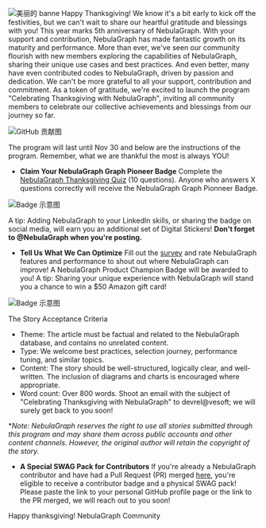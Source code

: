 ![美丽的 banne](https://www-cdn.nebula-graph.io/pic-upload/Banner-Thanksgiving05.jpg)
Happy Thanksgiving! We know it's a bit early to kick off the festivities, but we can't wait to share our heartful gratitude and blessings with you! 
This year marks 5th anniversary of NebulaGraph. With your support and contribution, NebulaGraph has made fantastic growth on its maturity and performance. More than ever, we've seen our community flourish with new members exploring the capabilities of NebulaGraph, sharing their unique use cases and best practices. And even better, many have even contributed codes to NebulaGraph, driven by passion and dedication. We can't be more grateful to all your support, contribution and commitment. As a token of gratitude, we're excited to launch the program "Celebrating Thanksgiving with NebulaGraph", inviting all community members to celebrate our collective achievements and blessings from our journey so far.

![GitHub 贡献图](https://www-cdn.nebula-graph.io/pic-upload/github_contributor.png)

The program will last until Nov 30 and below are the instructions of the program. Remember, what we are thankful the most is always YOU!
- **Claim Your NebulaGraph Graph Pioneer Badge**
Complete the [NebulaGraph Thanksgiving Quiz](https://forms.gle/L9Ud7CzHDXvhyXVp6) (10 questions). Anyone who answers X questions correctly will receive the NebulaGraph Graph Pionneer Badge.

![Badge 示意图](https://www-cdn.nebula-graph.io/pic-upload/Badge-NebulaGraph-pioneer.png)

A tip: Adding NebulaGraph to your LinkedIn skills, or sharing the badge on social media, will earn you an additional set of Digital Stickers! **Don't forget to @NebulaGraph when you're posting.**

- **Tell Us What We Can Optimize**
Fill out the [survey](https://forms.gle/L9Ud7CzHDXvhyXVp6) and rate NebulaGraph features and performance to shout out where NebulaGraph can improve! A NebulaGraph Product Champion Badge will be awarded to you!
A tip: Sharing your unique experience with NebulaGraph will stand you a chance to win a $50 Amazon gift card!

![Badge 示意图](https://www-cdn.nebula-graph.io/pic-upload/Badge-NebulaGraph-champion.png )

The Story Acceptance Criteria
- Theme: The article must be factual and related to the NebulaGraph database, and contains no unrelated content.
- Type: We welcome best practices, selection journey, performance tuning, and similar topics.
- Content: The story should be well-structured, logically clear, and well-written. The inclusion of diagrams and charts is encouraged where appropriate.
- Word count: Over 800 words.
Shoot an email with the subject of "Celebrating Thanksgiving with NebulaGraph" to devrel@vesoft; we will surely get back to you soon!

**Note: NebulaGraph reserves the right to use all stories submitted through this program and may share them across public accounts and other content channels. However, the original author will retain the copyright of the story.*

- **A Special SWAG Pack for Contributors**
If you're already a NebulaGraph contributor and have had a Pull Request (PR) merged [here](https://docs.google.com/forms/d/e/1FAIpQLSdZj8allCqmVbc3a9sn2Mywwsuh5Ti44gh0dVfOllY5rD1PqQ/viewform), you're eligible to receive a contributor badge and a physical SWAG pack! Please paste the link to your personal GitHub profile page or the link to the PR merged, we will reach out to you soon!

Happy thanksgiving!
NebulaGraph Community